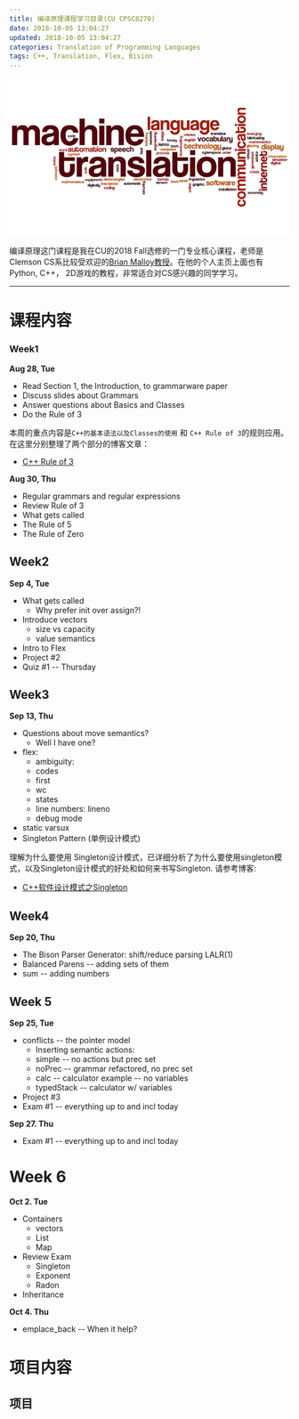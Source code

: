 ```yaml
---
title: 编译原理课程学习目录(CU CPSC8270)
date: 2018-10-05 13:04:27
updated: 2018-10-05 13:04:27
categories: Translation of Programming Languages
tags: C++, Translation, Flex, Bision
---
```


![](/images/in-post/2018-10-04-Translation-of-Programming-Languages-index/2018-10-07-18-16-06.png)

编译原理这门课程是我在CU的2018 Fall选修的一门专业核心课程，老师是Clemson CS系比较受欢迎的[Brian Malloy教授](https://people.cs.clemson.edu/~malloy/)。在他的个人主页上面也有Python, C++， 2D游戏的教程，非常适合对CS感兴趣的同学学习。

---

# 课程内容

### Week1

**Aug 28, Tue**

- Read Section 1, the Introduction, to grammarware paper
- Discuss slides about Grammars
- Answer questions about Basics and Classes
- Do the Rule of 3

本周的重点内容是`C++的基本语法以及Classes的使用` 和 `C++ Rule of 3`的规则应用。在这里分别整理了两个部分的博客文章：

- [C++ Rule of 3](/post/C++-Rule-Of-Three/)

<!-- TODO:完成关于Basics and Classes的内容 -->

**Aug 30, Thu**

- Regular grammars and regular expressions
- Review Rule of 3
- What gets called
- The Rule of 5
- The Rule of Zero

<!-- TODO:Post: Rule of 5
TODO:Post: Rule of Zero
TODO:Post: what get called.
TODO:Regular expressions -->

## Week2

**Sep 4, Tue**

- What gets called
  - Why prefer init over assign?!
- Introduce vectors
  - size vs capacity
  - value semantics
- Intro to Flex
- Project #2
- Quiz #1 -- Thursday

## Week3

**Sep 13, Thu**

- Questions about move semantics?
  - Well I have one?
- flex:
  - ambiguity:
  - codes
  - first
  - wc
  - states
  - line numbers: lineno
  - debug mode
- static varsux
- Singleton Pattern (单例设计模式)

理解为什么要使用 Singleton设计模式，已详细分析了为什么要使用singleton模式，以及Singleton设计模式的好处和如何来书写Singleton. 请参考博客:

- [C++软件设计模式之Singleton](/post/C++Singleton-pattern/)

## Week4

**Sep 20, Thu**

- The Bison Parser Generator: shift/reduce parsing LALR(1)
- Balanced Parens -- adding sets of them
- sum -- adding numbers

## Week 5

**Sep 25, Tue**

- conflicts -- the pointer model
  - Inserting semantic actions:
  - simple -- no actions but prec set
  - noPrec -- grammar refactored, no prec set
  - calc -- calculator example -- no variables
  - typedStack -- calculator w/ variables
- Project #3
- Exam #1 -- everything up to and incl today

**Sep 27. Thu**

- Exam #1 -- everything up to and incl today

# Week 6

**Oct 2. Tue**

- Containers
  - vectors
  - List
  - Map
- Review Exam
  - Singleton
  - Exponent
  - Radon
- Inheritance

**Oct 4. Thu**

- emplace_back -- When it help?

# 项目内容

## 项目